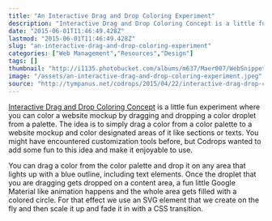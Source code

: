 ```yaml
---
title: "An Interactive Drag and Drop Coloring Experiment"
description: "Interactive Drag and Drop Coloring Concept is a little fun experiment where you can color a website mockup by dragging and dropping a color droplet from a palette. The idea is to simply drag a color from a color palette to a website mockup and color designated areas of it like sections or texts. You might have encountered customization tools before, but Codrops wanted to add some fun to this idea and make it enjoyable to use."
date: "2015-06-01T11:46:49.428Z"
lastmod: "2015-06-01T11:46:49.428Z"
slug: "an-interactive-drag-and-drop-coloring-experiment"
categories: ["Web Management","Resources","Design"]
tags: []
thumbnail: "http://i1135.photobucket.com/albums/m637/Maer007/WebSnippet/th_1433159175724_zps6korux6d.jpeg"
image: "/assets/an-interactive-drag-and-drop-coloring-experiment.jpeg"
source: "http://tympanus.net/codrops/2015/04/22/interactive-drag-drop-coloring-concept/"
---
```



[Interactive Drag and Drop Coloring Concept](http://tympanus.net/codrops/2015/04/22/interactive-drag-drop-coloring-concept/) is a little fun experiment where you can color a website mockup by dragging and dropping a color droplet from a palette. The idea is to simply drag a color from a color palette to a website mockup and color designated areas of it like sections or texts. You might have encountered customization tools before, but Codrops wanted to add some fun to this idea and make it enjoyable to use.

You can drag a color from the color palette and drop it on any area that lights up with a blue outline, including text elements. Once the droplet that you are dragging gets dropped on a content area, a fun little Google Material like animation happens and the whole area gets filled with a colored circle. For that effect we use an SVG element that we create on the fly and then scale it up and fade it in with a CSS transition.